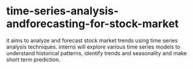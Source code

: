# time-series-analysis-andforecasting-for-stock-market
it aims to analyze and forecast stock market trends using time series analysis techniques. interns will explore various time series models to understand historical patterns, identify trends and seasonality and make short term prediction.
